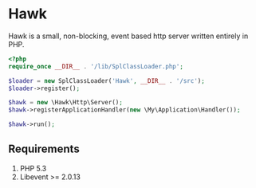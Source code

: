 Hawk
====
Hawk is a small, non-blocking, event based http server written entirely in PHP.

```php
<?php
require_once __DIR__ . '/lib/SplClassLoader.php';

$loader = new SplClassLoader('Hawk', __DIR__ . '/src');
$loader->register();

$hawk = new \Hawk\Http\Server();
$hawk->registerApplicationHandler(new \My\Application\Handler());

$hawk->run();
```

Requirements
------------
1. PHP 5.3
2. Libevent >= 2.0.13